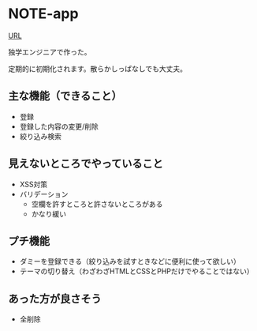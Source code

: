 # NOTE-app

[URL](https://mynote-first.herokuapp.com)

独学エンジニアで作った。

定期的に初期化されます。散らかしっぱなしでも大丈夫。

## 主な機能（できること）
* 登録
* 登録した内容の変更/削除
* 絞り込み検索

## 見えないところでやっていること
* XSS対策
* バリデーション
  * 空欄を許すところと許さないところがある
  * かなり緩い

## プチ機能
* ダミーを登録できる（絞り込みを試すときなどに便利に使って欲しい）
* テーマの切り替え（わざわざHTMLとCSSとPHPだけでやることではない）

## あった方が良さそう
* 全削除
